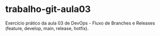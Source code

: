 # trabalho-git-aula03
Exercício prático da aula 03 de DevOps - Fluxo de Branches e Releases (feature, develop, main, release, hotfix).
